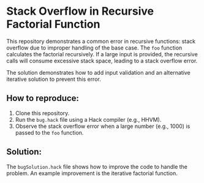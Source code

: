# Stack Overflow in Recursive Factorial Function

This repository demonstrates a common error in recursive functions: stack overflow due to improper handling of the base case.  The `foo` function calculates the factorial recursively.  If a large input is provided, the recursive calls will consume excessive stack space, leading to a stack overflow error.

The solution demonstrates how to add input validation and an alternative iterative solution to prevent this error.

## How to reproduce:

1. Clone this repository.
2. Run the `bug.hack` file using a Hack compiler (e.g., HHVM).
3. Observe the stack overflow error when a large number (e.g., 1000) is passed to the `foo` function.

## Solution:

The `bugSolution.hack` file shows how to improve the code to handle the problem.  An example improvement is the iterative factorial function. 